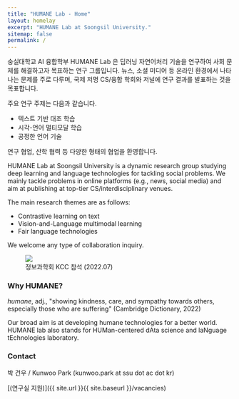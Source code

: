 ```yaml
---
title: "HUMANE Lab - Home"
layout: homelay
excerpt: "HUMANE Lab at Soongsil University."
sitemap: false
permalink: /
---
```

숭실대학교 AI 융합학부 HUMANE Lab 은 딥러닝 자연어처리 기술을 연구하여 사회 문제를 해결하고자 목표하는 연구 그룹입니다.
뉴스, 소셜 미디어 등 온라인 환경에서 나타나는 문제를 주로 다루며, 국제 저명 CS/융합 학회와 저널에 연구 결과를 발표하는 것을 목표합니다.

주요 연구 주제는 다음과 같습니다.
- 텍스트 기반 대조 학습
- 시각-언어 멀티모달 학습
- 공정한 언어 기술

연구 협업, 산학 협력 등 다양한 형태의 협업을 환영합니다.

HUMANE Lab at Soongsil University is a dynamic research group studying deep learning and language technologies for tackling social problems. We mainly tackle problems in online platforms (e.g., news, social media) and aim at publishing at top-tier CS/interdisciplinary venues.

The main research themes are as follows:
- Contrastive learning on text
- Vision-and-Language multimodal learning
- Fair language technologies

We welcome any type of collaboration inquiry. 

<figure>
      <img src="{{ site.url }}{{ site.baseurl }}/images/teampic/202207_KCC.jpg" style="max-width:100%; height:auto;"/>
      <figcaption>정보과학회 KCC 참석 (2022.07)</figcaption>
</figure>


### Why HUMANE?

*humane*, adj., "showing kindness, care, and sympathy towards others, especially those who are suffering" (Cambridge Dictionary, 2022)

Our broad aim is at developing humane technologies for a better world. HUMANE lab also stands for HUMan-centered dAta science and laNguage tEchnologies laboratory.


### Contact

박 건우 / Kunwoo Park (kunwoo.park at ssu dot ac dot kr)

 [(연구실 지원)]({{ site.url }}{{ site.baseurl }}/vacancies)
